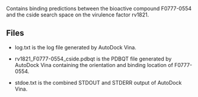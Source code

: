 Contains binding predictions between the bioactive compound F0777-0554 and the cside search space on the virulence factor rv1821.

## Files

- log.txt is the log file generated by AutoDock Vina.

- rv1821_F0777-0554_cside.pdbqt is the PDBQT file generated by AutoDock Vina containing the orientation and binding location of F0777-0554.

- stdoe.txt is the combined STDOUT and STDERR output of AutoDock Vina.

